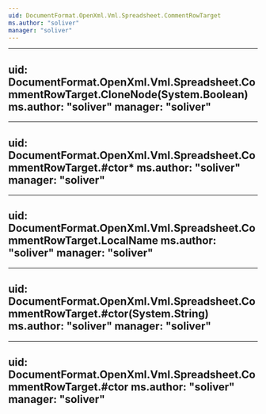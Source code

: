 ```yaml
---
uid: DocumentFormat.OpenXml.Vml.Spreadsheet.CommentRowTarget
ms.author: "soliver"
manager: "soliver"
---
```


---
uid: DocumentFormat.OpenXml.Vml.Spreadsheet.CommentRowTarget.CloneNode(System.Boolean)
ms.author: "soliver"
manager: "soliver"
---

---
uid: DocumentFormat.OpenXml.Vml.Spreadsheet.CommentRowTarget.#ctor*
ms.author: "soliver"
manager: "soliver"
---

---
uid: DocumentFormat.OpenXml.Vml.Spreadsheet.CommentRowTarget.LocalName
ms.author: "soliver"
manager: "soliver"
---

---
uid: DocumentFormat.OpenXml.Vml.Spreadsheet.CommentRowTarget.#ctor(System.String)
ms.author: "soliver"
manager: "soliver"
---

---
uid: DocumentFormat.OpenXml.Vml.Spreadsheet.CommentRowTarget.#ctor
ms.author: "soliver"
manager: "soliver"
---
